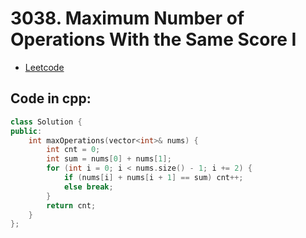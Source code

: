 # 3038. Maximum Number of Operations With the Same Score I
- [Leetcode](https://leetcode.com/problems/maximum-number-of-operations-with-the-same-score-i/description/)
## Code in cpp:
```cpp
class Solution {
public:
    int maxOperations(vector<int>& nums) {
        int cnt = 0;
        int sum = nums[0] + nums[1];
        for (int i = 0; i < nums.size() - 1; i += 2) {
            if (nums[i] + nums[i + 1] == sum) cnt++;
            else break;
        }
        return cnt;
    }
};
```
